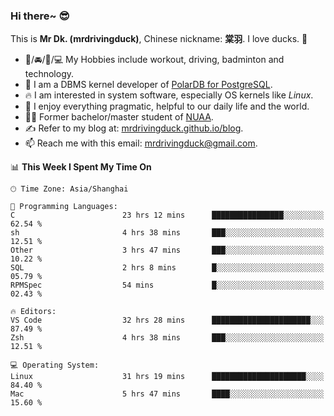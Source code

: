 ### Hi there~ 😎

This is **Mr Dk. (mrdrivingduck)**, Chinese nickname: **棠羽**. I love ducks. 🦆

- 💪/🚘/🏸/💻 My Hobbies include workout, driving, badminton and technology.
- 🍊 I am a DBMS kernel developer of [PolarDB for PostgreSQL](https://github.com/ApsaraDB/PolarDB-for-PostgreSQL).
- 🔥 I am interested in system software, especially OS kernels like *Linux*.
- 🔧 I enjoy everything pragmatic, helpful to our daily life and the world.
- 👨‍🎓 Former bachelor/master student of [NUAA](https://en.wikipedia.org/wiki/Nanjing_University_of_Aeronautics_and_Astronautics).
- ✍ Refer to my blog at: [mrdrivingduck.github.io/blog](https://mrdrivingduck.github.io/blog/).
- 📫 Reach me with this email: [mrdrivingduck@gmail.com](mailto:mrdrivingduck@gmail.com).

<!--START_SECTION:waka-->
📊 **This Week I Spent My Time On** 

```text
🕑︎ Time Zone: Asia/Shanghai

💬 Programming Languages: 
C                        23 hrs 12 mins      ████████████████░░░░░░░░░   62.54 % 
sh                       4 hrs 38 mins       ███░░░░░░░░░░░░░░░░░░░░░░   12.51 % 
Other                    3 hrs 47 mins       ███░░░░░░░░░░░░░░░░░░░░░░   10.22 % 
SQL                      2 hrs 8 mins        █░░░░░░░░░░░░░░░░░░░░░░░░   05.79 % 
RPMSpec                  54 mins             █░░░░░░░░░░░░░░░░░░░░░░░░   02.43 % 

🔥 Editors: 
VS Code                  32 hrs 28 mins      ██████████████████████░░░   87.49 % 
Zsh                      4 hrs 38 mins       ███░░░░░░░░░░░░░░░░░░░░░░   12.51 % 

💻 Operating System: 
Linux                    31 hrs 19 mins      █████████████████████░░░░   84.40 % 
Mac                      5 hrs 47 mins       ████░░░░░░░░░░░░░░░░░░░░░   15.60 % 
```


<!--END_SECTION:waka-->

<!-- ![Mr Dk.'s GitHub Stats](https://github-readme-stats.vercel.app/api?username=mrdrivingduck&count_private&show_icons=true&theme=buefy) -->

<!-- ![Most Used Languages](https://github-readme-stats.vercel.app/api/top-langs/?username=mrdrivingduck&exclude_repo=mips32-CPU,snort-tcp-socket&theme=buefy&layout=compact&langs_count=10) -->


<!--
**mrdrivingduck/mrdrivingduck** is a ✨ _special_ ✨ repository because its `README.md` (this file) appears on your GitHub profile.

Here are some ideas to get you started:

- 🔭 I’m currently working on ...
- 🌱 I’m currently learning ...
- 👯 I’m looking to collaborate on ...
- 🤔 I’m looking for help with ...
- 💬 Ask me about ...
- 📫 How to reach me: ...
- 😄 Pronouns: ...
- ⚡ Fun fact: ...
-->
